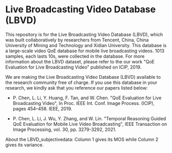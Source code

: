 # Live Broadcasting Video Database (LBVD)
This repository is for the Live Broadcasting Video Database (LBVD), which was built collaboratively by researchers from Tencent, China, China University of Mining and Technology and Xidian University. This database is a large-scale video QoE database for mobile live broadcasting videos. 1013 samples, each lasts 10s, were collected in the database. For more information about the LBVD dataset, please refer to the our work "QoE Evaluation for Live Broadcasting Video" published on ICIP, 2019.

We are making the Live Broadcasting Video Database (LBVD) available to the research community free of charge. If you use this database in your research, we kindly ask that you reference our papers listed below:

* P. Chen, L. Li, Y. Huang, F. Tan, and W. Chen. "QoE Evaluation for Live Broadcasting Video", In Proc. IEEE Int. Conf. Image Process. (ICIP), pages 454–458. IEEE, 2019.

* P. Chen, L. Li, J. Wu, Y. Zhang, and W. Lin. "Temporal Reasoning Guided QoE Evaluation for Mobile Live Video Broadcasting", IEEE Transaction on Image Processing, vol. 30, pp. 3279-3292, 2021.

About the LBVD_subjectivedata: Column 1 gives its MOS while Column 2 gives its variance.
